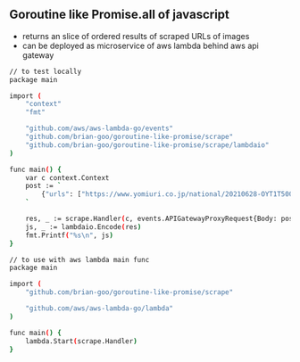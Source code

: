 ## Goroutine like Promise.all of javascript

- returns an slice of ordered results of scraped URLs of images
- can be deployed as microservice of aws lambda behind aws api gateway

```bash
// to test locally
package main

import (
	"context"
	"fmt"

	"github.com/aws/aws-lambda-go/events"
	"github.com/brian-goo/goroutine-like-promise/scrape"
	"github.com/brian-goo/goroutine-like-promise/scrape/lambdaio"
)

func main() {
	var c context.Context
	post := `
		{"urls": ["https://www.yomiuri.co.jp/national/20210628-OYT1T50097/", "http://www.asahi.com/articles/ASP6X4640P6XUNHB001.html"]}
	`

	res, _ := scrape.Handler(c, events.APIGatewayProxyRequest{Body: post})
	js, _ := lambdaio.Encode(res)
	fmt.Printf("%s\n", js)
}
```

```bash
// to use with aws lambda main func
package main

import (
	"github.com/brian-goo/goroutine-like-promise/scrape"

	"github.com/aws/aws-lambda-go/lambda"
)

func main() {
	lambda.Start(scrape.Handler)
}
```